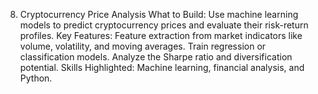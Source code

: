 8. Cryptocurrency Price Analysis
What to Build: Use machine learning models to predict cryptocurrency prices and evaluate their risk-return profiles.
Key Features:
Feature extraction from market indicators like volume, volatility, and moving averages.
Train regression or classification models.
Analyze the Sharpe ratio and diversification potential.
Skills Highlighted: Machine learning, financial analysis, and Python.